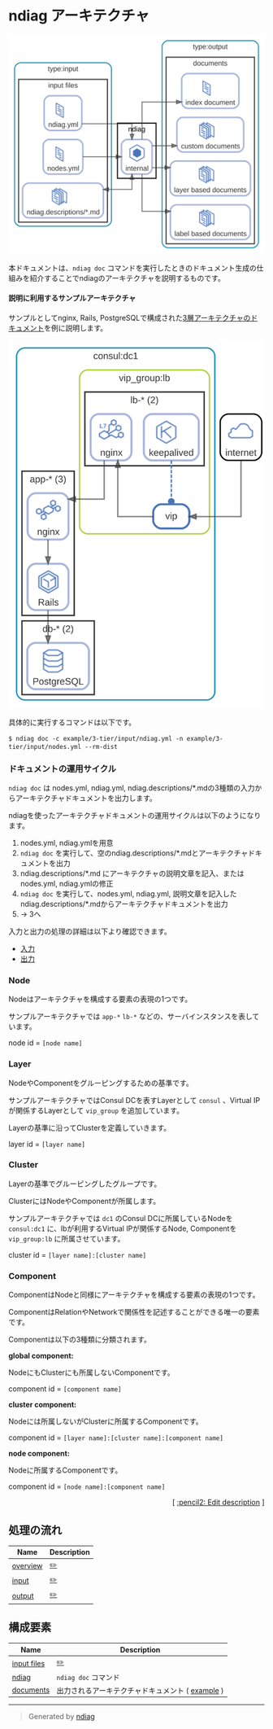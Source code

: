 # ndiag アーキテクチャ

![view](view-overview.svg)

本ドキュメントは、`ndiag doc` コマンドを実行したときのドキュメント生成の仕組みを紹介することでndiagのアーキテクチャを説明するものです。

#### 説明に利用するサンプルアーキテクチャ

サンプルとしてnginx, Rails, PostgreSQLで構成された[3層アーキテクチャのドキュメント](/example/3-tier/output/README.md)を例に説明します。

![3tier](/example/3-tier/output/view-overview.svg)

具体的に実行するコマンドは以下です。

``` console
$ ndiag doc -c example/3-tier/input/ndiag.yml -n example/3-tier/input/nodes.yml --rm-dist
```

### ドキュメントの運用サイクル

`ndiag doc` は nodes.yml, ndiag.yml, ndiag.descriptions/*.mdの3種類の入力からアーキテクチャドキュメントを出力します。

ndiagを使ったアーキテクチャドキュメントの運用サイクルは以下のようになります。

1. nodes.yml, ndiag.ymlを用意
2. `ndiag doc` を実行して、空のndiag.descriptions/*.mdとアーキテクチャドキュメントを出力
3. ndiag.descriptions/*.md にアーキテクチャの説明文章を記入、またはnodes.yml, ndiag.ymlの修正
4. `ndiag doc` を実行して、nodes.yml, ndiag.yml, 説明文章を記入したndiag.descriptions/*.mdからアーキテクチャドキュメントを出力
5. -> 3へ

入力と出力の処理の詳細は以下より確認できます。

- [入力](view-input.md)
- [出力](view-output.md)

### Node

Nodeはアーキテクチャを構成する要素の表現の1つです。

サンプルアーキテクチャでは `app-*` `lb-*` などの、サーバインスタンスを表しています。

node id = `[node name]`

### Layer

NodeやComponentをグルーピングするための基準です。

サンプルアーキテクチャではConsul DCを表すLayerとして `consul` 、Virtual IPが関係するLayerとして `vip_group` を追加しています。

Layerの基準に沿ってClusterを定義していきます。

layer id = `[layer name]`

### Cluster

Layerの基準でグルーピングしたグループです。

ClusterにはNodeやComponentが所属します。

サンプルアーキテクチャでは `dc1` のConsul DCに所属しているNodeを `consul:dc1` に、lbが利用するVirtual IPが関係するNode, Componentを `vip_group:lb` に所属させています。

cluster id = `[layer name]:[cluster name]`

### Component

ComponentはNodeと同様にアーキテクチャを構成する要素の表現の1つです。

ComponentはRelationやNetworkで関係性を記述することができる唯一の要素です。

Componentは以下の3種類に分類されます。

**global component:**

NodeにもClusterにも所属しないComponentです。

component id = `[component name]`

**cluster component:**

Nodeには所属しないがClusterに所属するComponentです。

component id = `[layer name]:[cluster name]:[component name]`

**node component:**

Nodeに所属するComponentです。

component id = `[node name]:[component name]`


<p align="right">
  [ <a href="../ndiag.descriptions.ja/_index.md">:pencil2: Edit description</a> ]
<p>


## 処理の流れ

| Name | Description |
| --- | --- |
| [overview](view-overview.md) | <a href="../ndiag.descriptions.ja/_view-overview.md">:pencil2:</a> |
| [input](view-input.md) | <a href="../ndiag.descriptions.ja/_view-input.md">:pencil2:</a> |
| [output](view-output.md) | <a href="../ndiag.descriptions.ja/_view-output.md">:pencil2:</a> |



## 構成要素

| Name | Description |
| --- | --- |
| [input files](node-input_files.md) | <a href="../ndiag.descriptions.ja/_node-input_files.md">:pencil2:</a> |
| [ndiag](node-ndiag.md) | `ndiag doc` コマンド |
| [documents](node-documents.md) | 出力されるアーキテクチャドキュメント ( [example](/example/output/README.md) ) |



---

> Generated by [ndiag](https://github.com/k1LoW/ndiag)
